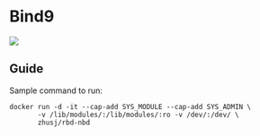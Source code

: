 # Bind9

![](https://images.microbadger.com/badges/image/zhusj/rbd-nbd.svg)

## Guide

Sample command to run:

```
docker run -d -it --cap-add SYS_MODULE --cap-add SYS_ADMIN \
       -v /lib/modules/:/lib/modules/:ro -v /dev/:/dev/ \
       zhusj/rbd-nbd
```
